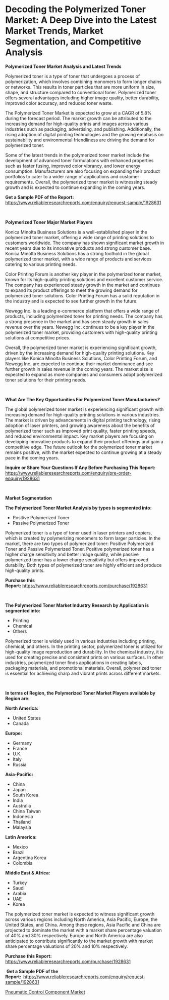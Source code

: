 <p><h1>Decoding the Polymerized Toner Market: A Deep Dive into the Latest Market Trends, Market Segmentation, and Competitive Analysis</h1></p><p><strong>Polymerized Toner Market Analysis and Latest Trends</strong></p>
<p><p>Polymerized toner is a type of toner that undergoes a process of polymerization, which involves combining monomers to form longer chains or networks. This results in toner particles that are more uniform in size, shape, and structure compared to conventional toner. Polymerized toner offers several advantages including higher image quality, better durability, improved color accuracy, and reduced toner waste.</p><p>The Polymerized Toner Market is expected to grow at a CAGR of 5.8% during the forecast period. The market growth can be attributed to the increasing demand for high-quality prints and images across various industries such as packaging, advertising, and publishing. Additionally, the rising adoption of digital printing technologies and the growing emphasis on sustainability and environmental friendliness are driving the demand for polymerized toner.</p><p>Some of the latest trends in the polymerized toner market include the development of advanced toner formulations with enhanced properties such as faster fusing, improved color vibrancy, and lower energy consumption. Manufacturers are also focusing on expanding their product portfolios to cater to a wider range of applications and customer requirements. Overall, the polymerized toner market is witnessing steady growth and is expected to continue expanding in the coming years.</p></p>
<p><strong>Get a Sample PDF of the Report:&nbsp;</strong> <a href="https://www.reliableresearchreports.com/enquiry/request-sample/1928631">https://www.reliableresearchreports.com/enquiry/request-sample/1928631</a></p>
<p>&nbsp;</p>
<p><strong>Polymerized Toner Major Market Players</strong></p>
<p><p>Konica Minolta Business Solutions is a well-established player in the polymerized toner market, offering a wide range of printing solutions to customers worldwide. The company has shown significant market growth in recent years due to its innovative products and strong customer base. Konica Minolta Business Solutions has a strong foothold in the global polymerized toner market, with a wide range of products and services catering to various printing needs.</p><p>Color Printing Forum is another key player in the polymerized toner market, known for its high-quality printing solutions and excellent customer service. The company has experienced steady growth in the market and continues to expand its product offerings to meet the growing demand for polymerized toner solutions. Color Printing Forum has a solid reputation in the industry and is expected to see further growth in the future.</p><p>Newegg Inc. is a leading e-commerce platform that offers a wide range of products, including polymerized toner for printing needs. The company has a strong presence in the market and has seen steady growth in sales revenue over the years. Newegg Inc. continues to be a key player in the polymerized toner market, providing customers with high-quality printing solutions at competitive prices.</p><p>Overall, the polymerized toner market is experiencing significant growth, driven by the increasing demand for high-quality printing solutions. Key players like Konica Minolta Business Solutions, Color Printing Forum, and Newegg Inc. are expected to continue their market dominance and see further growth in sales revenue in the coming years. The market size is expected to expand as more companies and consumers adopt polymerized toner solutions for their printing needs.</p></p>
<p>&nbsp;</p>
<p><strong>What Are The Key Opportunities For Polymerized Toner Manufacturers?</strong></p>
<p><p>The global polymerized toner market is experiencing significant growth with increasing demand for high-quality printing solutions in various industries. The market is driven by advancements in digital printing technology, rising adoption of laser printers, and growing awareness about the benefits of polymerized toner such as improved print quality, faster printing speeds, and reduced environmental impact. Key market players are focusing on developing innovative products to expand their product offerings and gain a competitive edge. The future outlook for the polymerized toner market remains positive, with the market expected to continue growing at a steady pace in the coming years.</p></p>
<p><strong>Inquire or Share Your Questions If Any Before Purchasing This Report:</strong> <a href="https://www.reliableresearchreports.com/enquiry/pre-order-enquiry/1928631">https://www.reliableresearchreports.com/enquiry/pre-order-enquiry/1928631</a></p>
<p>&nbsp;</p>
<p><strong>Market Segmentation</strong></p>
<p><strong>The Polymerized Toner Market Analysis by types is segmented into:</strong></p>
<p><ul><li>Positive Polymerized Toner</li><li>Passive Polymerized Toner</li></ul></p>
<p><p>Polymerized toner is a type of toner used in laser printers and copiers, which is created by polymerizing monomers to form larger particles. In the market, there are two types of polymerized toner: Positive Polymerized Toner and Passive Polymerized Toner. Positive polymerized toner has a higher charge sensitivity and better image quality, while passive polymerized toner has a lower charge sensitivity but offers improved durability. Both types of polymerized toner are highly efficient and produce high-quality prints.</p></p>
<p><strong>Purchase this Report:&nbsp;</strong><a href="https://www.reliableresearchreports.com/purchase/1928631">https://www.reliableresearchreports.com/purchase/1928631</a></p>
<p>&nbsp;</p>
<p><strong>The Polymerized Toner Market Industry Research by Application is segmented into:</strong></p>
<p><ul><li>Printing</li><li>Chemical</li><li>Others</li></ul></p>
<p><p>Polymerized toner is widely used in various industries including printing, chemical, and others. In the printing sector, polymerized toner is utilized for high-quality image reproduction and durability. In the chemical industry, it is used for creating precise and consistent prints on various surfaces. In other industries, polymerized toner finds applications in creating labels, packaging materials, and promotional materials. Overall, polymerized toner is essential for achieving sharp and vibrant prints across different markets.</p></p>
<p>&nbsp;</p>
<p><strong>In terms of Region, the Polymerized Toner Market Players available by Region are:</strong></p>
<p>
    <p> <strong> North America: </strong>
        <ul>
            <li>United States</li>
            <li>Canada</li>
        </ul>
        </p> 
    <p> <strong> Europe: </strong>
        <ul>
            <li>Germany</li>
            <li>France</li>
            <li>U.K.</li>
            <li>Italy</li>
            <li>Russia</li>
        </ul>
        </p> 
    <p> <strong> Asia-Pacific: </strong>
        <ul>
            <li>China</li>
            <li>Japan</li>
            <li>South Korea</li>
            <li>India</li>
            <li>Australia</li>
            <li>China Taiwan</li>
            <li>Indonesia</li>
            <li>Thailand</li>
            <li>Malaysia</li>
        </ul>
        </p> 
    <p> <strong> Latin America: </strong>
        <ul>
            <li>Mexico</li>
            <li>Brazil</li>
            <li>Argentina Korea</li>
            <li>Colombia</li>
        </ul>
        </p> 
    <p> <strong> Middle East & Africa: </strong>
        <ul>
            <li>Turkey</li>
            <li>Saudi</li>
            <li>Arabia</li>
            <li>UAE</li>
            <li>Korea</li>
        </ul>
    </p>
    </p>
<p><p>The polymerized toner market is expected to witness significant growth across various regions including North America, Asia Pacific, Europe, the United States, and China. Among these regions, Asia Pacific and China are projected to dominate the market with a market share percentage valuation of 40% and 30% respectively. Europe and North America are also anticipated to contribute significantly to the market growth with market share percentage valuations of 20% and 10% respectively.</p></p>
<p><strong>Purchase this Report: </strong><a href="https://www.reliableresearchreports.com/purchase/1928631">https://www.reliableresearchreports.com/purchase/1928631</a></p>
<p>&nbsp;<strong>Get a Sample PDF of the Report:&nbsp;&nbsp;</strong><a href="https://www.reliableresearchreports.com/enquiry/request-sample/1928631">https://www.reliableresearchreports.com/enquiry/request-sample/1928631</a></p>
<p><strong></strong></p>
<p><p><a href="https://bubble-tree-ea4.notion.site/Pneumatic-Control-Component-Market-Size-Furnishes-Valuable-Information-Encompassing-Market-Share-Ma-6dbbd0b767904c258412ea4f0fbba3b3">Pneumatic Control Component Market</a></p></p>